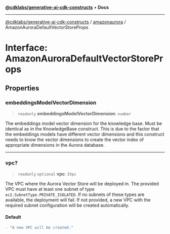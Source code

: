 [**@cdklabs/generative-ai-cdk-constructs**](../../../README.md) • **Docs**

***

[@cdklabs/generative-ai-cdk-constructs](../../../README.md) / [amazonaurora](../README.md) / AmazonAuroraDefaultVectorStoreProps

# Interface: AmazonAuroraDefaultVectorStoreProps

## Properties

### embeddingsModelVectorDimension

> `readonly` **embeddingsModelVectorDimension**: `number`

The embeddings model vector dimension for the knowledge base.
Must be identical as in the KnowledgeBase construct.
This is due to the factor that the embeddings models
have different vector dimensions and this construct
needs to know the vector dimensions to create the vector
index of appropriate dimensions in the Aurora database.

***

### vpc?

> `readonly` `optional` **vpc**: `IVpc`

The VPC where the Aurora Vector Store will be deployed in.
The provided VPC must have at least one subnet of type
`ec2.SubnetType.PRIVATE_ISOLATED`. If no subnets of these
types are available, the deployment will fail.
If not provided, a new VPC with the required subnet
configuration will be created automatically.

#### Default

```ts
- "A new VPC will be created."
```
